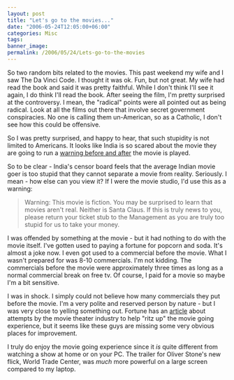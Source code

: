 ```yaml
---
layout: post
title: "Let's go to the movies..."
date: "2006-05-24T12:05:00+06:00"
categories: Misc 
tags: 
banner_image: 
permalink: /2006/05/24/Lets-go-to-the-movies
---
```


So two random bits related to the movies. This past weekend my wife and I saw The Da Vinci Code. I thought it was ok. Fun, but not great. My wife had read the book and said it was pretty faithful. While I don't think I'll see it again, I do think I'll read the book. After seeing the film, I'm pretty surprised at the controversy. I mean, the "radical" points were all pointed out as being radical. Look at all the films out there that involve secret government conspiracies. No one is calling them un-American, so as a Catholic, I don't see how this could be offensive.
<!--more-->
So I was pretty surprised, and happy to hear, that such stupidity is not limited to Americans. It looks like India is so scared about the movie they are going to run a <a href="http://www.abcnews.go.com/GMA/wireStory?id=1998156">warning before and after</a> the movie is played. 

So to be clear - India's censor board feels that the average Indian movie goer is too stupid that they cannot separate a movie from reality. Seriously. I mean - how else can you view it? If I were the movie studio, I'd use this as a warning:

<blockquote>
Warning: This movie is fiction. You may be surprised to learn that movies aren't real. Neither is Santa Claus. If this is truly news to you, please return your ticket stub to the Management as you are truly too stupid for us to take your money.
</blockquote>

I was offended by something at the movie - but it had nothing to do with the movie itself. I've gotten used to paying a fortune for popcorn and soda. It's almost a joke now. I even got used to a commercial before the movie. What I wasn't prepared for was 8-10 commercials. I'm not kidding. The commercials before the movie were approximately three times as long as a normal commercial break on free tv. Of course, I paid for a movie so maybe I'm a bit sensitive. 

I was in shock. I simply could not believe how many commercials they put before the movie. I'm a very polite and reserved person by nature - but I was very close to yelling something out. Fortune has an <a href="http://money.cnn.com/2006/05/19/magazines/fortune/theater_futureof_fortune/">article</a> about attempts by the movie theater industry to help "ritz up" the movie going experience, but it seems like these guys are missing some very obvious places for improvement. 

I truly do enjoy the movie going experience since it <i>is</i> quite different from watching a show at home or on your PC. The trailer for Oliver Stone's new flick, World Trade Center, was <i>much</i> more powerful on a large screen compared to my laptop.